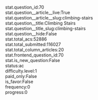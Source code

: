 stat.question_id:70  
stat.question__article__live:True  
stat.question__article__slug:climbing-stairs  
stat.question__title:Climbing Stairs  
stat.question__title_slug:climbing-stairs  
stat.question__hide:False  
stat.total_acs:52886  
stat.total_submitted:116027  
stat.total_column_articles:20  
stat.frontend_question_id:70  
stat.is_new_question:False  
status:ac  
difficulty.level:1  
paid_only:False  
is_favor:False  
frequency:0  
progress:0  
